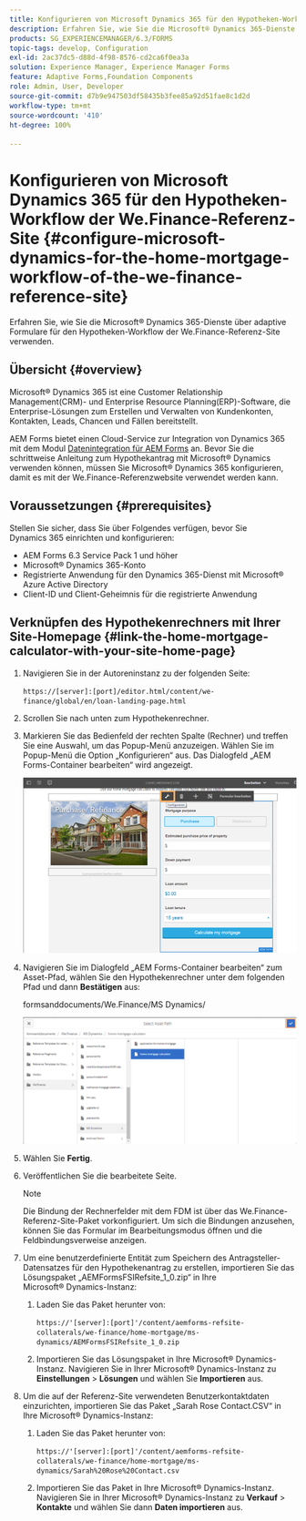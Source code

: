 ```yaml
---
title: Konfigurieren von Microsoft Dynamics 365 für den Hypotheken-Workflow der We.Finance-Referenz-Site
description: Erfahren Sie, wie Sie die Microsoft® Dynamics 365-Dienste über adaptive Formulare für den Hypotheken-Workflow der We.Finance-Referenz-Site verwenden.
products: SG_EXPERIENCEMANAGER/6.3/FORMS
topic-tags: develop, Configuration
exl-id: 2ac37dc5-d88d-4f98-8576-cd2ca6f0ea3a
solution: Experience Manager, Experience Manager Forms
feature: Adaptive Forms,Foundation Components
role: Admin, User, Developer
source-git-commit: d7b9e947503df58435b3fee85a92d51fae8c1d2d
workflow-type: tm+mt
source-wordcount: '410'
ht-degree: 100%

---
```


# Konfigurieren von Microsoft Dynamics 365 für den Hypotheken-Workflow der We.Finance-Referenz-Site {#configure-microsoft-dynamics-for-the-home-mortgage-workflow-of-the-we-finance-reference-site}

Erfahren Sie, wie Sie die Microsoft® Dynamics 365-Dienste über adaptive Formulare für den Hypotheken-Workflow der We.Finance-Referenz-Site verwenden.

## Übersicht {#overview}

Microsoft® Dynamics 365 ist eine Customer Relationship Management(CRM)- und Enterprise Resource Planning(ERP)-Software, die Enterprise-Lösungen zum Erstellen und Verwalten von Kundenkonten, Kontakten, Leads, Chancen und Fällen bereitstellt.

AEM Forms bietet einen Cloud-Service zur Integration von Dynamics 365 mit dem Modul [Datenintegration für AEM Forms](/help/forms/using/data-integration.md) an. Bevor Sie die schrittweise Anleitung zum Hypothekantrag mit Microsoft® Dynamics verwenden können, müssen Sie Microsoft® Dynamics 365 konfigurieren, damit es mit der We.Finance-Referenzwebsite verwendet werden kann.

## Voraussetzungen {#prerequisites}

Stellen Sie sicher, dass Sie über Folgendes verfügen, bevor Sie Dynamics 365 einrichten und konfigurieren:

* AEM Forms 6.3 Service Pack 1 und höher
* Microsoft® Dynamics 365-Konto
* Registrierte Anwendung für den Dynamics 365-Dienst mit Microsoft® Azure Active Directory
* Client-ID und Client-Geheimnis für die registrierte Anwendung

## Verknüpfen des Hypothekenrechners mit Ihrer Site-Homepage {#link-the-home-mortgage-calculator-with-your-site-home-page}

1. Navigieren Sie in der Autoreninstanz zu der folgenden Seite:

   `https://[server]:[port]/editor.html/content/we-finance/global/en/loan-landing-page.html`

1. Scrollen Sie nach unten zum Hypothekenrechner.
1. Markieren Sie das Bedienfeld der rechten Spalte (Rechner) und treffen Sie eine Auswahl, um das Popup-Menü anzuzeigen. Wählen Sie im Popup-Menü die Option „Konfigurieren“ aus. Das Dialogfeld „AEM Forms-Container bearbeiten“ wird angezeigt.

   ![calculatorconfigurePanel](assets/calculatorconfigurepanel.png)

1. Navigieren Sie im Dialogfeld „AEM Forms-Container bearbeiten“ zum Asset-Pfad, wählen Sie den Hypothekenrechner unter dem folgenden Pfad und dann **Bestätigen** aus:

   formsanddocuments/We.Finance/MS Dynamics/

   ![selectassetpath](assets/selectassetpath.png)

1. Wählen Sie **Fertig**.
1. Veröffentlichen Sie die bearbeitete Seite.

   >[!NOTE]
   >
   >Die Bindung der Rechnerfelder mit dem FDM ist über das We.Finance-Referenz-Site-Paket vorkonfiguriert. Um sich die Bindungen anzusehen, können Sie das Formular im Bearbeitungsmodus öffnen und die Feldbindungsverweise anzeigen.

1. Um eine benutzerdefinierte Entität zum Speichern des Antragsteller-Datensatzes für den Hypothekenantrag zu erstellen, importieren Sie das Lösungspaket „AEMFormsFSIRefsite_1_0.zip“ in Ihre Microsoft® Dynamics-Instanz:

   1. Laden Sie das Paket herunter von:

      `https://'[server]:[port]'/content/aemforms-refsite-collaterals/we-finance/home-mortgage/ms-dynamics/AEMFormsFSIRefsite_1_0.zip`

   1. Importieren Sie das Lösungspaket in Ihre Microsoft® Dynamics-Instanz. Navigieren Sie in Ihrer Microsoft® Dynamics-Instanz zu **Einstellungen** > **Lösungen** und wählen Sie **Importieren** aus.

1. Um die auf der Referenz-Site verwendeten Benutzerkontaktdaten einzurichten, importieren Sie das Paket „Sarah Rose Contact.CSV“ in Ihre Microsoft® Dynamics-Instanz:

   1. Laden Sie das Paket herunter von:

      `https://'[server]:[port]'/content/aemforms-refsite-collaterals/we-finance/home-mortgage/ms-dynamics/Sarah%20Rose%20Contact.csv`

   1. Importieren Sie das Paket in Ihre Microsoft® Dynamics-Instanz. Navigieren Sie in Ihrer Microsoft® Dynamics-Instanz zu **Verkauf** > **Kontakte** und wählen Sie dann **Daten importieren** aus.
